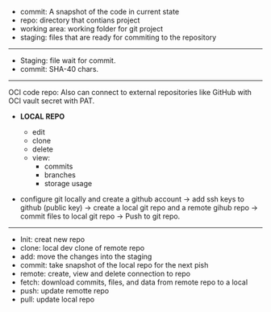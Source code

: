 * commit: A snapshot of the code in current state
* repo: directory that contians project
* working area: working folder for git project
* staging: files that are ready for commiting to the repository
---
* Staging: file wait for commit.
* commit: SHA-40 chars.
---
OCI code repo: Also can connect to external repositories like GitHub with OCI vault secret with PAT.
* **LOCAL REPO**
    * edit
    * clone
    * delete
    * view:
        * commits
        * branches
        * storage usage

* configure git locally and create a github account &rarr; add ssh keys to github (public key) &rarr; create a local git repo and a remote gihub repo &rarr; commit files to local git repo &rarr; Push to git repo.
---
* Init: creat new repo
* clone: local dev clone of remote repo
* add: move the changes into the staging
* commit: take snapshot of the local repo for the next pish
* remote: create, view and delete connection to repo
* fetch: download commits, files, and data from remote repo to a local
* push: update remotte repo
* pull: update local repo 
